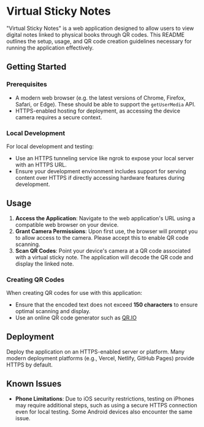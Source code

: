 # Virtual Sticky Notes

"Virtual Sticky Notes"  is a web application designed to allow users to view digital notes linked to physical books through QR codes. This README outlines the setup, usage, and QR code creation guidelines necessary for running the application effectively.

## Getting Started

### Prerequisites

- A modern web browser (e.g. the latest versions of Chrome, Firefox, Safari, or Edge). These should be able to support the `getUserMedia` API.
- HTTPS-enabled hosting for deployment, as accessing the device camera requires a secure context. 

### Local Development

For local development and testing:

- Use an HTTPS tunneling service like ngrok to expose your local server with an HTTPS URL.
- Ensure your development environment includes support for serving content over HTTPS if directly accessing hardware features during development.

## Usage

1. **Access the Application**: Navigate to the web application's URL using a compatible web browser on your device.
2. **Grant Camera Permissions**: Upon first use, the browser will prompt you to allow access to the camera. Please accept this to enable QR code scanning.
3. **Scan QR Codes**: Point your device's camera at a QR code associated with a virtual sticky note. The application will decode the QR code and display the linked note.

### Creating QR Codes

When creating QR codes for use with this application:

- Ensure that the encoded text does not exceed **150 characters** to ensure optimal scanning and display.
- Use an online QR code generator such as [QR.IO](https://qr.io/?gad_source=1&gclid=CjwKCAjwzN-vBhAkEiwAYiO7oGu7cLJefATqPL0HNl5hgDbjfshocX2MyXICBs5lMLEPyqMcRmFO6hoCsykQAvD_BwE) 

## Deployment

Deploy the application on an HTTPS-enabled server or platform. Many modern deployment platforms (e.g., Vercel, Netlify, GitHub Pages) provide HTTPS by default.

## Known Issues

- **Phone Limitations**: Due to iOS security restrictions, testing on iPhones may require additional steps, such as using a secure HTTPS connection even for local testing. Some Android devices also encounter the same issue.


